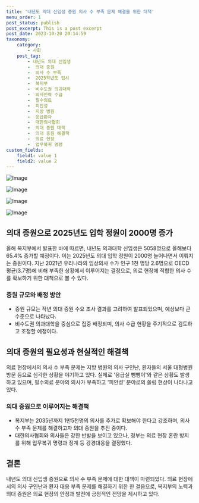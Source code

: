 ```yaml
---
title: '내년도 의대 신입생 증원 의사 수 부족 문제 해결을 위한 대책'
menu_order: 1
post_status: publish
post_excerpt: This is a post excerpt
post_date: 2023-10-20 20:14:59
taxonomy:
    category:
        - 사회
    post_tag:
        - 내년도 의대 신입생
        -  의대 증원
        -  의사 수 부족
        -  2025학년도 입시
        -  복지부
        -  비수도권 의과대학
        -  의사인력 수급
        -  필수의료
        -  피안성
        -  지방 병원
        -  응급환자
        -  대한의사협회
        -  의대 증원 대책
        -  의대 증원 해결책
        -  의료 현장
        -  업무복귀 명령
custom_fields:
    field1: value 1
    field2: value 2
---
```


![Image](https://imgnews.pstatic.net/image/654/2024/02/06/0000065298_003_20240206152405083.jpg?type=w647)

![Image](https://imgnews.pstatic.net/image/654/2024/02/06/0000065298_004_20240206152405094.jpg?type=w647)

![Image](https://imgnews.pstatic.net/image/654/2024/02/06/0000065298_002_20240206152405072.jpg?type=w647)

![Image](https://imgnews.pstatic.net/image/654/2024/02/06/0000065298_001_20240206152405060.jpg?type=w647)


## 의대 증원으로 2025년도 입학 정원이 2000명 증가
올해 복지부에서 발표한 바에 따르면, 내년도 의과대학 신입생은 5058명으로 올해보다 65.4% 증가할 예정이다. 이는 2025년도 의대 입학 정원이 2000명 늘어나면서 이뤄지는 증원이다. 지난 2021년 우리나라의 임상의사 수가 인구 1천 명당 2.6명으로 OECD 평균(3.7명)에 비해 부족한 상황에서 이루어지는 결정으로, 의료 현장에 적합한 의사 수를 확보하기 위한 대책으로 볼 수 있다.

### 증원 규모와 배정 방안
- 증원 규모는 작년 의대 증원 수요 조사 결과를 고려하여 발표되었으며, 예상보다 큰 수준으로 나타났다.
- 비수도권 의과대학을 중심으로 집중 배정되며, 의사 수급 현황을 주기적으로 검토하고 조정할 예정이다.

## 의대 증원의 필요성과 현실적인 해결책
의료 현장에서의 의사 수 부족 문제는 지방 병원의 의사 구인난, 환자들의 서울 대형병원 방문 등으로 심각한 상황을 야기하고 있다. 실제로 '응급실 뺑뺑이'와 같은 상황도 발생하고 있으며, 필수의료 분야의 의사가 부족하고 '피안성' 분야로의 쏠림 현상이 나타나고 있다.

### 의대 증원으로 이루어지는 해결책
- 복지부는 2035년까지 1만5천명의 의사를 추가로 확보해야 한다고 강조하며, 의사 수 부족 문제를 해결하고자 의대 증원을 추진 중이다.
- 대한의사협회와 의사들은 강한 반발을 보이고 있으나, 정부는 의료 현장 혼란 방지를 위해 업무복귀 명령과 징계 등 강경대응을 결정했다.

## 결론
내년도 의대 신입생 증원으로 의사 수 부족 문제에 대한 대책이 마련되었다. 의료 현장에서의 의사 구인난과 환자 대응 부족 문제를 해결하기 위한 한 걸음으로, 복지부의 노력과 의대 증원은 의료 현장의 안정과 발전에 긍정적인 전망을 제시하고 있다.
